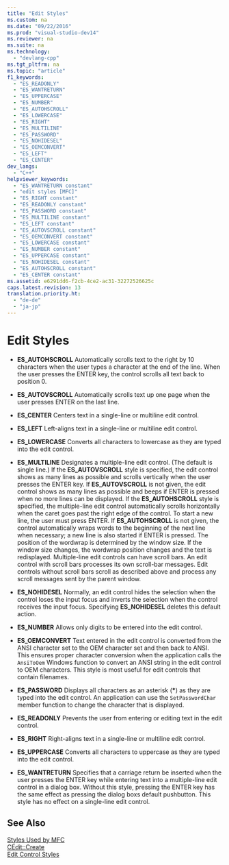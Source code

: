 ```yaml
---
title: "Edit Styles"
ms.custom: na
ms.date: "09/22/2016"
ms.prod: "visual-studio-dev14"
ms.reviewer: na
ms.suite: na
ms.technology: 
  - "devlang-cpp"
ms.tgt_pltfrm: na
ms.topic: "article"
f1_keywords: 
  - "ES_READONLY"
  - "ES_WANTRETURN"
  - "ES_UPPERCASE"
  - "ES_NUMBER"
  - "ES_AUTOHSCROLL"
  - "ES_LOWERCASE"
  - "ES_RIGHT"
  - "ES_MULTILINE"
  - "ES_PASSWORD"
  - "ES_NOHIDESEL"
  - "ES_OEMCONVERT"
  - "ES_LEFT"
  - "ES_CENTER"
dev_langs: 
  - "C++"
helpviewer_keywords: 
  - "ES_WANTRETURN constant"
  - "edit styles [MFC]"
  - "ES_RIGHT constant"
  - "ES_READONLY constant"
  - "ES_PASSWORD constant"
  - "ES_MULTILINE constant"
  - "ES_LEFT constant"
  - "ES_AUTOVSCROLL constant"
  - "ES_OEMCONVERT constant"
  - "ES_LOWERCASE constant"
  - "ES_NUMBER constant"
  - "ES_UPPERCASE constant"
  - "ES_NOHIDESEL constant"
  - "ES_AUTOHSCROLL constant"
  - "ES_CENTER constant"
ms.assetid: e6291dd6-f2cb-4ce2-ac31-32272526625c
caps.latest.revision: 13
translation.priority.ht: 
  - "de-de"
  - "ja-jp"
---
```

# Edit Styles
-   **ES_AUTOHSCROLL** Automatically scrolls text to the right by 10 characters when the user types a character at the end of the line. When the user presses the ENTER key, the control scrolls all text back to position 0.  
  
-   **ES_AUTOVSCROLL** Automatically scrolls text up one page when the user presses ENTER on the last line.  
  
-   **ES_CENTER** Centers text in a single-line or multiline edit control.  
  
-   **ES_LEFT** Left-aligns text in a single-line or multiline edit control.  
  
-   **ES_LOWERCASE** Converts all characters to lowercase as they are typed into the edit control.  
  
-   **ES_MULTILINE** Designates a multiple-line edit control. (The default is single line.) If the **ES_AUTOVSCROLL** style is specified, the edit control shows as many lines as possible and scrolls vertically when the user presses the ENTER key. If **ES_AUTOVSCROLL** is not given, the edit control shows as many lines as possible and beeps if ENTER is pressed when no more lines can be displayed. If the **ES_AUTOHSCROLL** style is specified, the multiple-line edit control automatically scrolls horizontally when the caret goes past the right edge of the control. To start a new line, the user must press ENTER. If **ES_AUTOHSCROLL** is not given, the control automatically wraps words to the beginning of the next line when necessary; a new line is also started if ENTER is pressed. The position of the wordwrap is determined by the window size. If the window size changes, the wordwrap position changes and the text is redisplayed. Multiple-line edit controls can have scroll bars. An edit control with scroll bars processes its own scroll-bar messages. Edit controls without scroll bars scroll as described above and process any scroll messages sent by the parent window.  
  
-   **ES_NOHIDESEL** Normally, an edit control hides the selection when the control loses the input focus and inverts the selection when the control receives the input focus. Specifying **ES_NOHIDESEL** deletes this default action.  
  
-   **ES_NUMBER** Allows only digits to be entered into the edit control.  
  
-   **ES_OEMCONVERT** Text entered in the edit control is converted from the ANSI character set to the OEM character set and then back to ANSI. This ensures proper character conversion when the application calls the `AnsiToOem` Windows function to convert an ANSI string in the edit control to OEM characters. This style is most useful for edit controls that contain filenames.  
  
-   **ES_PASSWORD** Displays all characters as an asterisk (**\***) as they are typed into the edit control. An application can use the `SetPasswordChar` member function to change the character that is displayed.  
  
-   **ES_READONLY** Prevents the user from entering or editing text in the edit control.  
  
-   **ES_RIGHT** Right-aligns text in a single-line or multiline edit control.  
  
-   **ES_UPPERCASE** Converts all characters to uppercase as they are typed into the edit control.  
  
-   **ES_WANTRETURN** Specifies that a carriage return be inserted when the user presses the ENTER key while entering text into a multiple-line edit control in a dialog box. Without this style, pressing the ENTER key has the same effect as pressing the dialog boxs default pushbutton. This style has no effect on a single-line edit control.  
  
## See Also  
 [Styles Used by MFC](../vs140/styles-used-by-mfc.md)   
 [CEdit::Create](../vs140/cedit--create.md)   
 [Edit Control Styles](http://msdn.microsoft.com/library/windows/desktop/bb775464)